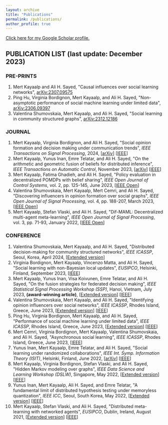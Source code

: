 ```yaml
---
layout: archive
title: "Publications"
permalink: /publications/
author_profile: true
---
```

<a href="https://scholar.google.com/citations?user=lT8OOuwAAAAJ&hl=en">Click here for my Google Scholar profile.</a>

## PUBLICATION LIST  (last update: December 2023)

### PRE-PRINTS

1. Mert Kayaalp and Ali H. Sayed, "Causal influences over social learning networks", [arXiv:2307.09575](https://arxiv.org/abs/2307.09575) 
2. Ping Hu, Virginia Bordignon, Mert Kayaalp, and Ali H. Sayed, "Non-asymptotic performance of social machine learning under limited data", [arXiv:2306.09397](https://arxiv.org/abs/2306.09397)
3. Valentina Shumovskaia, Mert Kayaalp, and Ali H. Sayed, "Social learning in community structured graphs", [arXiv:2312.12186](https://arxiv.org/abs/2312.12186) 

### JOURNAL

1. Mert Kayaalp, Virginia Bordignon, and Ali H. Sayed, "Social opinion formation and decision making under communication trends", *IEEE Transactions on Signal Processing*, 2024, [[arXiv](https://arxiv.org/abs/2203.02466)] [[IEEE](https://ieeexplore.ieee.org/document/10378849)]
2. Mert Kayaalp, Yunus Inan, Emre Telatar, and Ali H. Sayed, "On the arithmetic and geometric fusion of beliefs for distributed inference", *IEEE Transactions on Automatic Control*, November 2023, [[arXiv](https://arxiv.org/abs/2204.13741)] [[IEEE](https://ieeexplore.ieee.org/abstract/document/10309154)]
3. Mert Kayaalp, Fatima Ghadieh, and Ali H. Sayed, "Policy evaluation in decentralized POMDPs with belief sharing", *IEEE Open Journal of Control Systems*, vol. 2, pp. 125-145, June 2023, [[IEEE Open](https://ieeexplore.ieee.org/abstract/document/10129007)]
4. Valentina Shumovskaia, Mert Kayaalp, Mert Cemri, and Ali H. Sayed, "Discovering influencers in opinion formation over social graphs", *IEEE Open Journal of Signal Processing*, vol. 4, pp. 188-207, March 2023, [[IEEE Open](https://ieeexplore.ieee.org/document/10079214)]
5. Mert Kayaalp, Stefan Vlaski, and Ali H. Sayed, "Dif-MAML: Decentralized multi-agent meta-learning", *IEEE Open Journal of Signal Processing*, vol. 3, pp. 71-93, January 2022, [[IEEE Open](https://ieeexplore.ieee.org/document/9669064)]

### CONFERENCE

1. Valentina Shumovskaia, Mert Kayaalp, and Ali H. Sayed, "Distributed decision-making for community structured networks", *IEEE ICASSP*, Seoul, Korea, April 2024, [[Extended version](https://arxiv.org/abs/2312.12186)]
2. Virginia Bordignon, Mert Kayaalp, Vincenzo Matta, and Ali H. Sayed, "Social learning with non-Bayesian local updates", *EUSIPCO*, Helsinki, Finland, September 2023, [[IEEE](https://ieeexplore.ieee.org/abstract/document/10289902)]
3. Mert Kayaalp, Yunus Inan, Visa Koivunen, Emre Telatar, and Ali H. Sayed, "On the fusion strategies for federated decision making", *IEEE Statistical Signal Processing Workshop (SSP)*, Hanoi, Vietnam, July 2023, **(award-winning article)**, [[Extended version](https://arxiv.org/abs/2303.06109)] [[IEEE](https://ieeexplore.ieee.org/document/10208062)]
4. Valentina Shumovskaia, Mert Kayaalp, and Ali H. Sayed, "Identifying opinion influencers over social networks", *IEEE ICASSP*, Rhodes Island, Greece, June 2023, [[Extended version](https://ieeexplore.ieee.org/document/10079214)] [[IEEE](https://ieeexplore.ieee.org/abstract/document/10094722)]
5. Ping Hu, Virginia Bordignon, Mert Kayaalp, and Ali H. Sayed, "Performance of social machine learning under limited data", *IEEE ICASSP*, Rhodes Island, Greece, June 2023, [[Extended version](https://arxiv.org/abs/2306.09397)] [[IEEE](https://ieeexplore.ieee.org/abstract/document/10097172)]
6. Mert Cemri, Virginia Bordignon, Mert Kayaalp, Valentina Shumovskaia, and Ali H. Sayed, "Asynchronous social learning", *IEEE ICASSP*, Rhodes Island, Greece, June 2023, [[IEEE](https://ieeexplore.ieee.org/abstract/document/10096238)]
7. Yunus Inan, Mert Kayaalp, Emre Telatar, and Ali H. Sayed, "Social learning under randomized collaborations", *IEEE Int. Symp. Information Theory (ISIT)*, Helsinki, Finland, June 2022, [[arXiv](https://arxiv.org/abs/2201.10957)] [[IEEE](https://ieeexplore.ieee.org/abstract/document/9834621)]
8. Mert Kayaalp, Virginia Bordignon, Stefan Vlaski, and Ali H. Sayed, "Hidden Markov modeling over graphs", *IEEE Data Science and Learning Workshop (DSLW)*, Singapore, May 2022, [[Extended version](https://arxiv.org/abs/2212.02565)] [[IEEE](https://ieeexplore.ieee.org/abstract/document/9820077)]
9. Yunus Inan, Mert Kayaalp, Ali H. Sayed, and Emre Telatar, "A fundamental limit of distributed hypothesis testing under memoryless quantization", *IEEE ICC*, Seoul, South Korea, May 2022, [[Extended version](https://arxiv.org/abs/2206.12232)] [[IEEE](https://ieeexplore.ieee.org/abstract/document/9838646)]
10. Mert Kayaalp, Stefan Vlaski, and Ali H. Sayed, "Distributed meta-learning with networked agents", *EUSIPCO*, Dublin, Ireland, August 2021, [[Extended version](https://ieeexplore.ieee.org/document/9669064)] [[IEEE](https://ieeexplore.ieee.org/document/9616256)]






